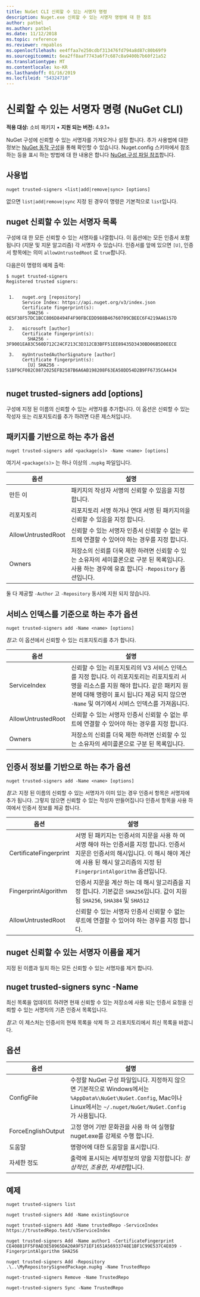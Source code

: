 ```yaml
---
title: NuGet CLI 신뢰할 수 있는 서명자 명령
description: Nuget.exe 신뢰할 수 있는 서명자 명령에 대 한 참조
author: patbel
ms.author: patbel
ms.date: 11/12/2018
ms.topic: reference
ms.reviewer: rmpablos
ms.openlocfilehash: ee4ffaa7e250cdbf313476fd794a8d87c80b69f9
ms.sourcegitcommit: 6ea2ff8aaf7743a6f7c687c8a9400b7b60f21a52
ms.translationtype: MT
ms.contentlocale: ko-KR
ms.lasthandoff: 01/16/2019
ms.locfileid: "54324710"
---
```

# <a name="trusted-signers-command-nuget-cli"></a>신뢰할 수 있는 서명자 명령 (NuGet CLI)

**적용 대상:** 소비 패키지 &bullet; **지원 되는 버전:** 4.9.1+

NuGet 구성에 신뢰할 수 있는 서명자를 가져오거나 설정 합니다. 추가 사용법에 대한 정보는 [NuGet 동작 구성](../consume-packages/configuring-nuget-behavior.md)을 통해 확인할 수 있습니다. Nuget.config 스키마에서 참조 하는 등을 표시 하는 방법에 대 한 내용은 합니다 [NuGet 구성 파일 참조](../reference/nuget-config-file.md)합니다.

## <a name="usage"></a>사용법

```cli
nuget trusted-signers <list|add|remove|sync> [options]
```

없으면 `list|add|remove|sync` 지정 된 경우이 명령은 기본적으로 `list`입니다.

## <a name="nuget-trusted-signers-list"></a>nuget 신뢰할 수 있는 서명자 목록

구성에 대 한 모든 신뢰할 수 있는 서명자를 나열합니다. 이 옵션에는 모든 인증서 포함 됩니다 (지문 및 지문 알고리즘) 각 서명자 수 있습니다. 인증서를 앞에 있으면 `[U]`, 인증서 항목에는 의미 `allowUntrustedRoot` 로 `true`합니다.

다음은이 명령의 예제 출력:

```cli
$ nuget trusted-signers
Registered trusted signers:


 1.   nuget.org [repository]
      Service Index: https://api.nuget.org/v3/index.json
      Certificate fingerprint(s):
        SHA256 - 0E5F38F57DC1BCC806D8494F4F90FBCEDD988B46760709CBEEC6F4219AA6157D

 2.   microsoft [author]
      Certificate fingerprint(s):
        SHA256 - 3F9001EA83C560D712C24CF213C3D312CB3BFF51EE89435D3430BD06B5D0EECE

 3.   myUntrustedAuthorSignature [author]
      Certificate fingerprint(s):
        [U] SHA256 - 518F9CF082C0872025EFB2587B6A6AB198208F63EA58DD54D2B9FF6735CA4434
        
```

## <a name="nuget-trusted-signers-add-options"></a>nuget trusted-signers add [options]

구성에 지정 된 이름의 신뢰할 수 있는 서명자를 추가합니다. 이 옵션은 신뢰할 수 있는 작성자 또는 리포지토리를 추가 하려면 다른 제스처입니다.

## <a name="options-for-add-based-on-a-package"></a>패키지를 기반으로 하는 추가 옵션

```cli
nuget trusted-signers add <package(s)> -Name <name> [options]
```

여기서 `<package(s)>` 는 하나 이상의 `.nupkg` 파일입니다.

| 옵션 | 설명 |
| --- | --- |
| 만든 이 | 패키지의 작성자 서명의 신뢰할 수 있음을 지정 합니다. |
| 리포지토리 | 리포지토리 서명 하거나 연대 서명 된 패키지의을 신뢰할 수 있음을 지정 합니다. |
| AllowUntrustedRoot | 신뢰할 수 있는 서명자 인증서 신뢰할 수 없는 루트에 연결할 수 있어야 하는 경우를 지정 합니다. |
| Owners | 저장소의 신뢰를 더욱 제한 하려면 신뢰할 수 있는 소유자의 세미콜론으로 구분 된 목록입니다. 사용 하는 경우에 유효 합니다 `-Repository` 옵션입니다. |

둘 다 제공할 `-Author` 고 `-Repository` 동시에 지원 되지 않습니다.

## <a name="options-for-add-based-on-a-service-index"></a>서비스 인덱스를 기준으로 하는 추가 옵션

```cli
nuget trusted-signers add -Name <name> [options]
```

_참고_: 이 옵션에서 신뢰할 수 있는 리포지토리를 추가 합니다. 

| 옵션 | 설명 |
| --- | --- |
| ServiceIndex | 신뢰할 수 있는 리포지토리의 V3 서비스 인덱스를 지정 합니다. 이 리포지토리는 리포지토리 서명을 리소스를 지원 해야 합니다. 같은 패키지 원본에 대해 명령이 표시 됩니다 제공 되지 않으면 `-Name` 및 여기에서 서비스 인덱스를 가져옵니다. |
| AllowUntrustedRoot | 신뢰할 수 있는 서명자 인증서 신뢰할 수 없는 루트에 연결할 수 있어야 하는 경우를 지정 합니다. |
| Owners | 저장소의 신뢰를 더욱 제한 하려면 신뢰할 수 있는 소유자의 세미콜론으로 구분 된 목록입니다. |

## <a name="options-for-add-based-on-the-certificate-information"></a>인증서 정보를 기반으로 하는 추가 옵션

```cli
nuget trusted-signers add -Name <name> [options]
```

_참고_: 지정 된 이름의 신뢰할 수 있는 서명자가 이미 있는 경우 인증서 항목은 서명자에 추가 됩니다. 그렇지 않으면 신뢰할 수 있는 작성자 만들어집니다 인증서 항목을 사용 하 여에서 인증서 정보를 제공 합니다.

| 옵션 | 설명 |
| --- | --- |
| CertificateFingerprint | 서명 된 패키지는 인증서의 지문을 사용 하 여 서명 해야 하는 인증서를 지정 합니다. 인증서 지문은 인증서의 해시입니다. 이 해시 해야 계산에 사용 된 해시 알고리즘의 지정 된 `FingerprintAlgorithm` 옵션입니다. |
| FingerprintAlgorithm | 인증서 지문을 계산 하는 데 해시 알고리즘을 지정 합니다. 기본값은 `SHA256`입니다. 값이 지원 됨 `SHA256`, `SHA384` 및 `SHA512` |
| AllowUntrustedRoot | 신뢰할 수 있는 서명자 인증서 신뢰할 수 없는 루트에 연결할 수 있어야 하는 경우를 지정 합니다. |

## <a name="nuget-trusted-signers-remove--name-name"></a>nuget 신뢰할 수 있는 서명자 이름을 제거 <name>

지정 된 이름과 일치 하는 모든 신뢰할 수 있는 서명자를 제거 합니다.

## <a name="nuget-trusted-signers-sync--name-name"></a>nuget trusted-signers sync -Name <name>

최신 목록을 업데이트 하려면 현재 신뢰할 수 있는 저장소에 사용 되는 인증서 요청을 신뢰할 수 있는 서명자의 기존 인증서 목록입니다.

_참고_: 이 제스처는 인증서의 현재 목록을 삭제 하 고 리포지토리에서 최신 목록을 바꿉니다.

## <a name="options"></a>옵션

| 옵션 | 설명 |
| --- | --- |
| ConfigFile | 수정할 NuGet 구성 파일입니다. 지정하지 않으면 기본적으로 Windows에서는 `%AppData%\NuGet\NuGet.Config`, Mac이나 Linux에서는 `~/.nuget/NuGet/NuGet.Config`가 사용됩니다.|
| ForceEnglishOutput | 고정 영어 기반 문화권을 사용 하 여 실행할 nuget.exe를 강제로 수행 합니다. |
| 도움말 | 명령어에 대한 도움말을 표시합니다. |
| 자세한 정도 | 출력에 표시되는 세부정보의 양을 지정합니다: *정상적인*, *조용한*, *자세한*합니다. |

## <a name="examples"></a>예제

```cli
nuget trusted-signers list

nuget trusted-signers Add -Name existingSource

nuget trusted-signers Add -Name trustedRepo -ServiceIndex https://trustedRepo.test/v3ServiceIndex

nuget trusted-signers Add -Name author1 -CertificateFingerprint CE40881FF5F0AD3E58965DA20A9F571EF1651A56933748E1BF1C99E537C4E039 -FingerprintAlgorithm SHA256

nuget trusted-signers Add -Repository .\..\MyRepositorySignedPackage.nupkg -Name TrustedRepo

nuget-trusted-signers Remove -Name TrustedRepo

nuget-trusted-signers Sync -Name TrustedRepo
```
